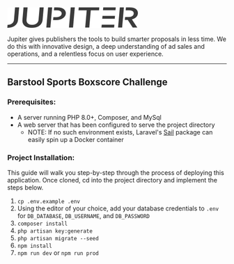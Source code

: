 <br>

![Jupiter Order Management System](/public/images/jupiter_logo.svg)

Jupiter gives publishers the tools to build smarter proposals in less time. We do this with innovative design, a deep understanding of ad sales and operations, and a relentless focus on user experience.
<hr>

## Barstool Sports Boxscore Challenge

### Prerequisites:
- A server running PHP 8.0+, Composer, and MySql
- A web server that has been configured to serve the project directory
    - NOTE: If no such environment exists, Laravel's <a href="https://laravel.com/docs/master/sail#installing-sail-into-existing-applications">Sail</a> package can easily spin up a Docker container


### Project Installation:
This guide will walk you step-by-step through the process of deploying this application.  Once cloned, cd into the project directory and implement the steps below.

1. `cp .env.example .env`
2. Using the editor of your choice, add your database credentials to `.env` for `DB_DATABASE`, `DB_USERNAME`, and `DB_PASSWORD`
3. `composer install`
4. `php artisan key:generate`
5. `php artisan migrate --seed`
6. `npm install`
7. `npm run dev` or `npm run prod`




